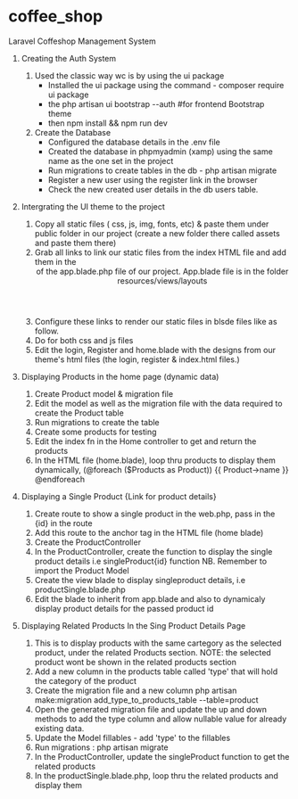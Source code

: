 # coffee_shop
Laravel Coffeshop Management System

1. Creating the Auth System 
    1. Used the classic way wc is by using the ui package
        - Installed the ui package using the command - composer require ui package
        - the php artisan ui bootstrap --auth #for frontend Bootstrap theme
        - then npm install && npm run dev
    2. Create the Database
        - Configured the database details in the .env file
        - Created the database in phpmyadmin (xamp) using the same name as the one set in the project
        - Run migrations to create tables in the db - php artisan migrate
        - Register a new user using the register link in the browser
        - Check the new created user details in the db users table.

2. Intergrating the UI theme to the project
     1. Copy all static files ( css, js, img, fonts, etc) & paste them under public folder in our project (create a new folder there called assets and paste them there)
     2. Grab all links to link our static files from the index HTML file and add them in the <header> of the app.blade.php file of our project. App.blade file is in the folder resources/views/layouts
     3. Configure these links to render our static files in blsde files like as follow.
        <link href="{{ asset('assets/css/style.css') }}">
     4. Do for both css and js files 
     5. Edit the login, Register and home.blade with the designs from our theme's html files (the login, register & index.html files.)

3. Displaying Products in the home page (dynamic data)
     1. Create Product model & migration file
     2. Edit the model as well as the migration file with the data required to create the Product table
     3. Run migrations to create the table
     4. Create some products for testing
     5. Edit the index fn in the Home controller to get and return the products
     6. In the HTML file (home.blade), loop thru products to display them dynamically, (@foreach ($Products as Product))
        {{ Product->name }}
    @endforeach

4. Displaying a Single Product {Link for product details}
     1. Create route to show a single product in the web.php, pass in the {id} in the route
     2. Add this route to the anchor tag in the HTML file (home blade)
     3. Create the ProductController
     4. In the ProductController, create the function to display the single product details i.e singleProduct{id} function NB. Remember to import the Product Model
     5. Create the view blade to display singleproduct details, i.e productSingle.blade.php
     6. Edit the blade to inherit from app.blade and also to dynamicaly display product details for the passed product id

5. Displaying Related Products In the Sing Product Details Page
     1. This is to display products with the same cartegory as the selected product, under the related Products section. NOTE: the selected product wont be shown in the related products section
     2. Add a new column in the products table called 'type' that will hold the category of the product
     3. Create the migration file and a new column 
            php artisan make:migration add_type_to_products_table --table=product
     4. Open the generated migration file and update the up and down methods to add the type column and allow nullable value for already existing data.
     5. Update the Model fillables -  add 'type' to the fillables
     6. Run migrations : php artisan migrate
     7. In the ProductController, update the singleProduct function to get the related products
     8. In the productSingle.blade.php, loop thru the related products and display them